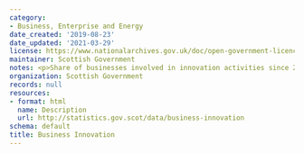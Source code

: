 ```yaml
---
category:
- Business, Enterprise and Energy
date_created: '2019-08-23'
date_updated: '2021-03-29'
license: https://www.nationalarchives.gov.uk/doc/open-government-licence/version/3/
maintainer: Scottish Government
notes: <p>Share of businesses involved in innovation activities since 2010-2012</p>
organization: Scottish Government
records: null
resources:
- format: html
  name: Description
  url: http://statistics.gov.scot/data/business-innovation
schema: default
title: Business Innovation
---
```

